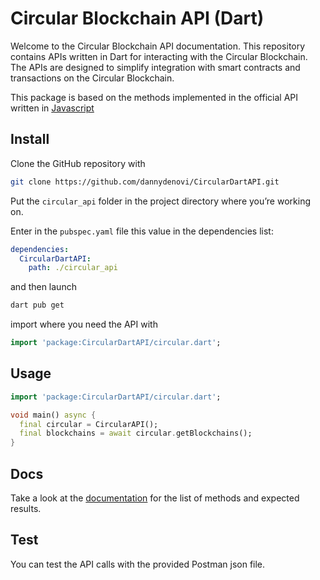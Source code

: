 # Circular Blockchain API (Dart)
Welcome to the Circular Blockchain API documentation. This repository contains APIs written in Dart for interacting with the Circular Blockchain. The APIs are designed to simplify integration with smart contracts and transactions on the Circular Blockchain.

This package is based on the methods implemented in the official API written in [Javascript](https://circularlabs.io/CircularSDK/CircularJS.js)

## Install

Clone the GitHub repository with

```bash
git clone https://github.com/dannydenovi/CircularDartAPI.git
```

Put the `circular_api` folder in the project directory where you’re working on.

Enter in the `pubspec.yaml` file this value in the dependencies list:

```yaml
dependencies:
  CircularDartAPI:
    path: ./circular_api
```

and then launch

```bash
dart pub get
```

import where you need the API with

```dart
import 'package:CircularDartAPI/circular.dart';
```

## Usage 

```dart
import 'package:CircularDartAPI/circular.dart';

void main() async {
  final circular = CircularAPI();
  final blockchains = await circular.getBlockchains();
}
```

## Docs

Take a look at the [documentation](https://circular-protocol.gitbook.io/circular-sdk/api-docs/dart) for the list of methods and expected results.

## Test

You can test the API calls with the provided Postman json file.

